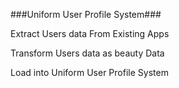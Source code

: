 ###Uniform User Profile System###

Extract Users data From Existing Apps

Transform Users data as beauty Data

Load into Uniform User Profile System


